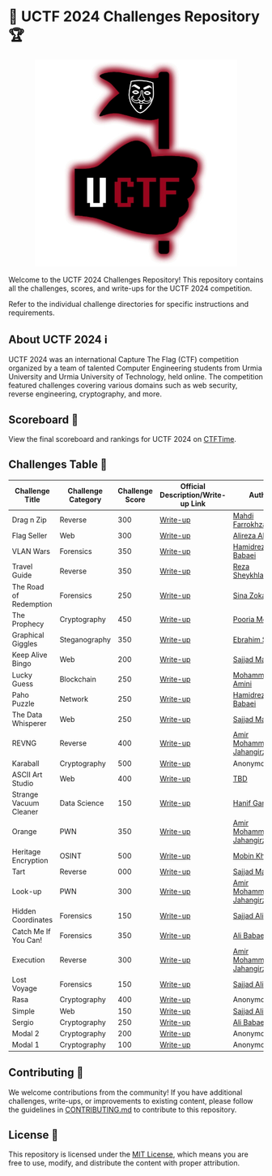 # 🚀 UCTF 2024 Challenges Repository 🏆

<p align="center">
    <img src="./UCTF.jpg" alt="UCTF Logo" width="400">
</p>

Welcome to the UCTF 2024 Challenges Repository! This repository contains all the challenges, scores, and write-ups for the UCTF 2024 competition.

Refer to the individual challenge directories for specific instructions and requirements.

## About UCTF 2024 ℹ️

UCTF 2024 was an international Capture The Flag (CTF) competition organized by a team of talented Computer Engineering students from Urmia University and Urmia University of Technology, held online. The competition featured challenges covering various domains such as web security, reverse engineering, cryptography, and more.

## Scoreboard 🏅

View the final scoreboard and rankings for UCTF 2024 on [CTFTime](https://ctftime.org/event/2460).

## Challenges Table 🎯

| Challenge Title        | Challenge Category | Challenge Score | Official Description/Write-up Link             | Author                                                  |
| ---------------------- | ------------------ | --------------- | ---------------------------------------------- | ------------------------------------------------------- |
| Drag n Zip             | Reverse            | 300             | [Write-up](./drag-n-zip/README.md)             | [Mahdi Farrokhzadeh](https://github.com/IrHidden)       |
| Flag Seller            | Web                | 300             | [Write-up](./flag-seller/README.MD)            | [Alireza Alijani](https://github.com/alirezaalj)        |
| VLAN Wars              | Forensics          | 350             | [Write-up](./vlan_wars/README.md)              | [Hamidreza Babaei](https://github.com/HamidRezaBabaeii) |
| Travel Guide           | Reverse            | 350             | [Write-up](./travelguide/README.md)            | [Reza Sheykhlarmazari](TBD)                             |
| The Road of Redemption | Forensics          | 250             | [Write-up](./the-road-of-redemption/README.md) | [Sina Zokaei](https://github.com/sinazokaei)            |
| The Prophecy           | Cryptography       | 450             | [Write-up](./the-prophecy/README.md)           | [Pooria Mokhtari](https://github.com/p0m0h3)            |
| Graphical Giggles      | Steganography      | 350             | [Write-up](./graphical-giggles/README.md)      | [Ebrahim Shami](https://github.com/qfewzz)              |
| Keep Alive Bingo       | Web                | 200             | [Write-up](./keep-alive-bingo/README.md)       | [Sajjad Manafi](https://github.com/SajjadManafi)        |
| Lucky Guess            | Blockchain         | 250             | [Write-up](./lucky-guess/README.md)            | [Mohammad Amini](https://github.com/m-amini-sss)        |
| Paho Puzzle            | Network            | 250             | [Write-up](./paho-puzzle/README.md)            | [Hamidreza Babaei](https://github.com/HamidRezaBabaeii) |
| The Data Whisperer     | Web                | 250             | [Write-up](./the-data-whisperer/README.md)     | [Sajjad Manafi](https://github.com/SajjadManafi)        |
| REVNG                  | Reverse            | 400             | [Write-up](./revng/README.md)                  | [Amir Mohammad Jahangirzad](https://github.com/reodus)  |
| Karaball               | Cryptography       | 500             | [Write-up](./karaball/README.md)               | Anonymous                |
| ASCII Art Studio       | Web                | 400             | [Write-up](./ascii-art-studio/README.md)       | [TBD](TBD)                                              |
| Strange Vacuum Cleaner | Data Science       | 150             | [Write-up](./strange-vacuum-cleaner/README.md) | [Hanif Ganji](https://github.com/HanifGanji)            |
| Orange                 | PWN                | 350             | [Write-up](./orange/README.md)                 | [Amir Mohammad Jahangirzad](https://github.com/reodus)  |
| Heritage Encryption    | OSINT              | 500             | [Write-up](./heritage-encryption/README.md)    | [Mobin Kheibary](https://github.com/Mobiwn/)            |
| Tart                   | Reverse            | 000             | [Write-up](./tart/README.md)                   | [Sajjad Manafi](https://github.com/SajjadManafi)        |
| Look-up                | PWN                | 300             | [Write-up](./lookup/README.md)                 | [Amir Mohammad Jahangirzad](https://github.com/reodus)  |
| Hidden Coordinates     | Forensics          | 150             | [Write-up](./hidden-coordinates/README.md)     | [Sajjad Alibabaei](https://github.com/sajad-alibabaie)  |
| Catch Me If You Can!   | Forensics          | 350             | [Write-up](./catch-me-if-you-can/README.md)    | [Ali Babaei](https://github.com/alibabaei4)             |
| Execution              | Reverse            | 300             | [Write-up](./execution/README.md)              | [Amir Mohammad Jahangirzad](https://github.com/reodus)  |
| Lost Voyage            | Forensics          | 150             | [Write-up](./lost-voyage/README.md)            | [Sajjad Alibabaei](https://github.com/sajad-alibabaie)  |
| Rasa                   | Cryptography       | 400             | [Write-up](./rasa/README.md)                   | Anonymous                                               |
| Simple                 | Web                | 150             | [Write-up](./simple/README.md)                 | [Sajjad Alibabaei](https://github.com/sajad-alibabaie)  |
| Sergio                 | Cryptography       | 250             | [Write-up](./sergio/README.md)                 | [Ali Babaei](https://github.com/alibabaei4)             |
| Modal 2                | Cryptography       | 200             | [Write-up](./modal2/README.md)                 | Anonymous                                               |
| Modal 1                | Cryptography       | 100             | [Write-up](./modal1/README.md)                 | Anonymous                                               |

## Contributing 🤝

We welcome contributions from the community! If you have additional challenges, write-ups, or improvements to existing content, please follow the guidelines in [CONTRIBUTING.md](CONTRIBUTING.md) to contribute to this repository.

## License 📄

This repository is licensed under the [MIT License](LICENSE), which means you are free to use, modify, and distribute the content with proper attribution.

